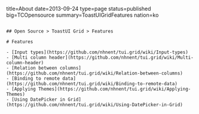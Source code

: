 title=About
date=2013-09-24
type=page
status=published
big=TCOpensource
summary=ToastUIGridFeatures
nation=ko
~~~~~~

## Open Source > ToastUI Grid > Features

# Features

- [Input types](https://github.com/nhnent/tui.grid/wiki/Input-types)
- [Multi column header](https://github.com/nhnent/tui.grid/wiki/Multi-column-header)
- [Relation between columns](https://github.com/nhnent/tui.grid/wiki/Relation-between-columns)
- [Binding to remote data](https://github.com/nhnent/tui.grid/wiki/Binding-to-remote-data)
- [Applying Themes](https://github.com/nhnent/tui.grid/wiki/Applying-Themes)
- [Using DatePicker in Grid](https://github.com/nhnent/tui.grid/wiki/Using-DatePicker-in-Grid)
